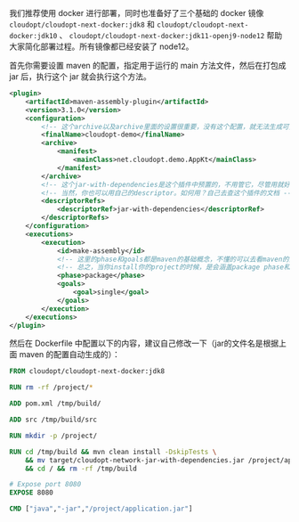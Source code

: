 我们推荐使用 docker 进行部署，同时也准备好了三个基础的 docker 镜像 `cloudopt/cloudopt-next-docker:jdk8` 和 `cloudopt/cloudopt-next-docker:jdk10` 、 `cloudopt/cloudopt-next-docker:jdk11-openj9-node12` 帮助大家简化部署过程。所有镜像都已经安装了 node12。

首先你需要设置 maven 的配置，指定用于运行的 main 方法文件，然后在打包成 jar 后，执行这个 jar 就会执行这个方法。

````xml
<plugin>
    <artifactId>maven-assembly-plugin</artifactId>
    <version>3.1.0</version>
    <configuration>
        <!-- 这个archive以及archive里面的设置很重要，没有这个配置，就无法生成可执行jar文件 -->
        <finalName>cloudopt-demo</finalName>
        <archive>
            <manifest>
                <mainClass>net.cloudopt.demo.AppKt</mainClass>
            </manifest>
        </archive>
        <!-- 这个jar-with-dependencies是这个插件中预置的，不用管它，尽管用就好了 -->
        <!-- 当然，你也可以用自己的descriptor。如何用？自己去查这个插件的文档 -->
        <descriptorRefs>
            <descriptorRef>jar-with-dependencies</descriptorRef>
        </descriptorRefs>
    </configuration>
    <executions>
        <execution>
            <id>make-assembly</id>
            <!-- 这里的phase和goals都是maven的基础概念，不懂的可以去看maven的文档 -->
            <!-- 总之，当你install你的project的时候，是会涵盖package phase和single goal的 -->
            <phase>package</phase>
            <goals>
                <goal>single</goal>
            </goals>
        </execution>
    </executions>
</plugin>
````

然后在 Dockerfile 中配置以下的内容，建议自己修改一下（jar的文件名是根据上面 maven 的配置自动生成的）：

````dockerfile
FROM cloudopt/cloudopt-next-docker:jdk8

RUN rm -rf /project/*

ADD pom.xml /tmp/build/

ADD src /tmp/build/src

RUN mkdir -p /project/

RUN cd /tmp/build && mvn clean install -DskipTests \
    && mv target/cloudopt-network-jar-with-dependencies.jar /project/application.jar \
    && cd / && rm -rf /tmp/build

# Expose port 8080
EXPOSE 8080

CMD ["java","-jar","/project/application.jar"]


````